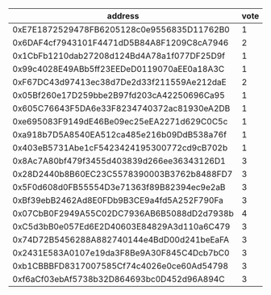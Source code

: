 address|vote|timestamp|signature
---|---|---|---
0xE7E1872529478FB6205128c0e9556835D11762B0|1|1609851430|0x6f80ff29ad8a158ed0a45ff091777ccd94df6a456a01721dc7449708515bf7ea411418b1977d3811c89f8d6743a93c0bfedeb0da381710e6aa6b6b7eaeb860c91c
0x6DAF4cf7943101F4471dD5B84A8F1209C8cA7946|2|1609851444|0x38e93b9765e94e6addf3ce81fc01795af5cfb3fe60a575ff7c58906aa602171a49fff2fb2997376cb3aaf492e897f1d36e8caeeab0919be353ddfdc33640748a1c
0x1CbFb1210dab27208d124Bd4A78a1f077DF25D9f|1|1609851585|0xb8fffba5093a06fe16f58c134e3decd69af75d69c6f8f207f0681472eaca90e52ccee481f38b1ac2227c932915a585a2654762e9e9341ac18d24ec424d6395771b
0x99c4028E49ABb5ff23EEDeD0119070aEE0a18A3C|1|1609854462|0x4290130a2c0cef5285ce7565bfd2eb3c1c59c375b984e2c31dc2d5de74b8ffde1e35c6d35e5e8bf9f3d9b16ee11faad316ad723d564ca9168830b1050c9abe611c
0xF67DC43d97413ec38d7De2d33f211559Ae212daE|2|1609860996|0x1f57696be2dc235d23ca2bdc2824ff4dfbb8aceccb7f898ef22d12c55c2be5c00864a78e3d70649c74d628545da3915667dc0be10538aeb6ffb954b840840d8f1b
0x05Bf260e17D259bbe2B97fd203cA42250696Ca95|1|1609861324|0xcf4a11b10f4a144c7c965736d6857dceddb8d837dbd8757a563a4fbe905561e55d25b4d7819bdf657fa16aaee3dfb387dcd8c26d60f9fb4f0c14eddf2cf88d7c1b
0x605C76643F5DA6e33F8234740372ac81930eA2DB|1|1609861758|0x7c767135f701b600d17bb822d78732364128eeb211634979a6db4cc9862caea155646274ac9e95edca00cf6b2695f1e59510574ed4c13bdc0280f008fbb402341c
0xe695083F9149dE46Be09ec25eEA2271d629C0C5c|1|1609863347|0x194074c0d864b19b7bd5b83aa4ba767de8709e0c355a409244a70603503feecf5e5f5eaddce2fff28cae3f2d93d9ca028ff4f83d4e8fb7b0c5780a8928071f211c
0xa918b7D5A8540EA512ca485e216b09DdB538a76f|1|1609871440|0x21e61874f8545ef832fb1cb4416549fea046e61547626ccf9812c1c08840b512646779413ce1a868047205c6eff15d6c59f30754c64291f917432dd471357a541b
0x403eB5731Abe1cF5423424195300772cd9cB702b|1|1609872275|0x791930ae734cb2c620846585b55e7da28f449aa6df4d89afbbeeed933ba5780838ade89dee8ff544a62409d73afda14f72d362ca21fd451a2c4fc6b1ac5571be1c
0x8Ac7A80bf479f3455d403839d266ee36343126D1|3|1609872533|0x409e47a1310e99966d8cbb04dcef38b7b4552fe4c3ca9a06b4c5fe6cbf18225107ca0d04f3f6ea006e51a8b1ba112dba2e6608be91b241eb6f25a193d400b0b71b
0x28D2440b8B60EC23C5578390003B3762b8488FD7|3|1609872650|0xf6bd102c78a3278a5dac0388e5123f363aebfd302efeb38677da09d00b20f6bd4fbe35b43800b5c3b23a701a0db2f1cd3edc6224a7e1ba51fbbf2df4697efac41c
0x5F0d608d0FB55554D3e71363f89B82394ec9e2aB|3|1609878488|0xb8fa9e04300e020e55a06f39990b0ef19c64032468280f6041954a2f0e1128336142d362f82b47de88990a18f20680b2c85d645a466f3a7ace52d15f911a476a1c
0xBf39ebB2462Ad8E0FDb9B3CE9a4fd5A252F790Fa|3|1609878502|0xc83d875e6e6bc8b8f52b0afbe93c26b0e47bd50ad7d2dc8bd66d329ea7b2d4df3b306ab4c859ba0e903deb6d3623636cfa92374501578947efbabb98bbe2f9b91c
0x07CbB0F2949A55C02DC7936AB6B5088dD2d7938b|4|1609897098|0xc96a0434b8dfcacd9964a36d7ffbe5ac1f5f7f006e10352a536c1eca442ead426d52c08d4c204db856a92d7d4434ce61e63c1eb8b5b4b57642e4b8f7594660621c
0xC5d3bB0e057Ed6E2D40603E84829A3d110a6C479|3|1609903365|0x6de715432b8c22f482024d69dc7b75483984f61823db8b43f5c37d413c4eaef91ddfb396c9db572516801d8d6c980f8cb3398887f27f4e33177ba818c6fe98291c
0x74D72B5456288A882740144e4BdD00d241beEaFA|3|1609928406|0xb8331096c11f41ab9800b0daf10a067303ce252cc716b10d0e18c4558e4281534a2569f4f33dd5f7a14906aa762de47c8e336992d6819f286b428e71981b079b1c
0x2431E583A0107e19da3F8Be9A30F845C4Dcb7bC0|3|1609936495|0x28c214ee91a082be1caefd5fc7495ac151d6835449de96d7183990160d4d9cbb67839c5d370ea13640a25e3c8d6a3b3b7945f07c30c2da47f8635dd8eab1059a1c
0xb1CBBBFD8317007585Cf74c4026e0ce60Ad54798|3|1609936530|0xdefc0ee28c087a384d02b00842750a551c0c5fdc410feb9e5728a6ee236f72a13dc9c54b03d58a2152ae77e3f085eaf0f35597485199cc7254fb1ec8269b749a1b
0xf6aCf03ebAf5738b32D864693bc0D452d96A894C|3|1609936559|0x9868f0c4e9968884728765af291b1f67b6d87a0715b830f48cc655c1564d08c116e27a76694d7f3965d1d0238f10353cb2f17e632b696f01a491f20475e9e9761c